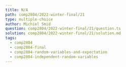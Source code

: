 ```yaml
---
title: N/A
path: comp2804/2022-winter-final/21
type: multiple-choice
author: Michiel Smid
question: comp2804/2022-winter-final/21/question.ts
solution: comp2804/2022-winter-final/21/solution.md
tags:
  - comp2804
  - comp2804-final
  - comp2804-random-variables-and-expectation
  - comp2804-independent-random-variables
---
```


